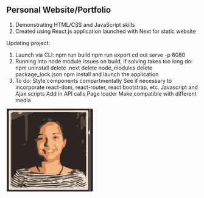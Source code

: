 ## Personal Website/Portfolio

1. Demonstrating HTML/CSS and JavaScript skills
2. Created using React.js application launched with Next for static website

Updating project:
  1. Launch via CLI:
    npm run build
    npm run export
    cd out
    serve -p 8080
  2. Running into node module issues on build, if solving takes too long do:
    npm uninstall
    delete .next
    delete node_modules
    delete package_lock.json
    npm install
    and launch the application
  3. To do:
    Style components compartmentally
    See if necessary to incorporate react-dom, react-router, react bootstrap, etc.
    Javascript and Ajax scripts
    Add in API calls
    Page loader
    Make compatible with different media

![Profile Image](./static/3-color-trace.png)
